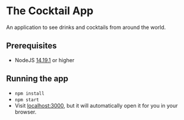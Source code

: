 # The Cocktail App

An application to see drinks and cocktails from around the world.

## Prerequisites

- NodeJS [14.19.1](https://nodejs.org/download/release/v14.19.1/) or higher

## Running the app

- `npm install`
- `npm start`
- Visit [localhost:3000](http://localhost:3000), but it will automatically open it for you in your browser.
